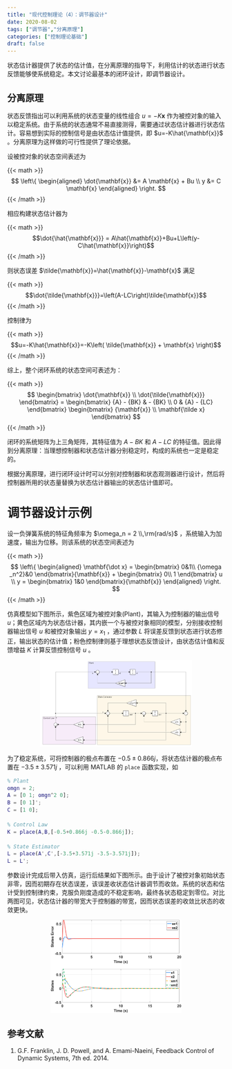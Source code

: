 ```yaml
---
title: "现代控制理论（4）：调节器设计"
date: 2020-08-02
tags: ["调节器","分离原理"]
categories: ["控制理论基础"]
draft: false
---
```


状态估计器提供了状态的估计值，在分离原理的指导下，利用估计的状态进行状态反馈能够使系统稳定。本文讨论最基本的闭环设计，即调节器设计。

<!--more-->

## 分离原理

状态反馈指出可以利用系统的状态变量的线性组合 $u=-K\mathbf{x}$ 作为被控对象的输入以稳定系统。由于系统的状态通常不易直接测得，需要通过状态估计器进行状态估计。容易想到实际的控制信号是由状态估计值提供，即 $u=-K\hat{\mathbf{x}}$ 。分离原理为这样做的可行性提供了理论依据。

设被控对象的状态空间表述为

{{< math >}}$$
\left\{
\begin{aligned}
\dot{\mathbf{x}} &= A \mathbf{x} + Bu  \\
y &= C \mathbf{x}
\end{aligned}
\right.
$${{< /math >}}

相应构建状态估计器为

{{< math >}}$$\dot{\hat{\mathbf{x}}} = A\hat{\mathbf{x}}+Bu+L\left(y-C\hat{\mathbf{x}}\right)$${{< /math >}}

则状态误差 $\tilde{\mathbf{x}}=\hat{\mathbf{x}}-\mathbf{x}$ 满足

{{< math >}}$$\dot{\tilde{\mathbf{x}}}=\left(A-LC\right)\tilde{\mathbf{x}}$${{< /math >}}

控制律为

{{< math >}}$$u=-K\hat{\mathbf{x}}=-K\left( \tilde{\mathbf{x}} + \mathbf{x} \right)$${{< /math >}}

综上，整个闭环系统的状态空间可表述为：

{{< math >}}$$
\begin{bmatrix}
    \dot{\mathbf{x}} \\
    \dot{\tilde{\mathbf{x}}}
\end{bmatrix} =
\begin{bmatrix}
    {A} - {BK} &  - {BK} \\
    0 & {A} - {LC}
\end{bmatrix}
\begin{bmatrix}
    {\mathbf{x}} \\
    \mathbf{\tilde x}
\end{bmatrix}
$${{< /math >}}

闭环的系统矩阵为上三角矩阵，其特征值为 $A-BK$ 和 $A-LC$ 的特征值。因此得到分离原理：当理想控制器和状态估计器分别稳定时，构成的系统也一定是稳定的。

根据分离原理，进行闭环设计时可以分别对控制器和状态观测器进行设计，然后将控制器所用的状态量替换为状态估计器输出的状态估计值即可。

# 调节器设计示例

设一负弹簧系统的特征角频率为 $\omega_n = 2 \\,\rm{rad/s}$ ，系统输入为加速度，输出为位移。则该系统的状态空间表述为

{{< math >}}$$
\left\{ \begin{aligned}
\mathbf{\dot x} = \begin{bmatrix}
0&1\\ 
{\omega _n^2}&0
\end{bmatrix}{\mathbf{x}} + \begin{bmatrix}
0\\ 
1
\end{bmatrix} u \\ 
y = \begin{bmatrix}
1&0
\end{bmatrix}{\mathbf{x}}
\end{aligned} \right.
$${{< /math >}}

仿真模型如下图所示，紫色区域为被控对象(Plant)，其输入为控制器的输出信号 $u$；黄色区域内为状态估计器，其内嵌一个与被控对象相同的模型，分别接收控制器输出信号 $u$ 和被控对象输出 $y=x_1$ ，通过参数 $L$ 将误差反馈到状态进行状态修正，输出状态的估计值；粉色控制律则基于理想状态反馈设计，由状态估计值和反馈增益 $K$ 计算反馈控制信号 $u$ 。

<div align=center>
    <img src=mc04a.png width=70% />
</div>

为了稳定系统，可将控制器的极点布置在 $-0.5\pm0.866j$，将状态估计器的极点布置在 $-3.5\pm3.571j$ ，可以利用 MATLAB 的 `place` 函数实现，如

``` matlab
% Plant
omgn = 2;
A = [0 1; omgn^2 0];
B = [0 1]';
C = [1 0];

% Control Law
K = place(A,B,[-0.5+0.866j -0.5-0.866j]);

% State Estimator
L = place(A',C',[-3.5+3.571j -3.5-3.571j]);
L = L';
```

参数设计完成后带入仿真，运行后结果如下图所示。由于设计了被控对象初始状态非零，因而初期存在状态误差，该误差收状态估计器调节而收敛。系统的状态和估计受到控制律约束，克服负刚度造成的不稳定影响，最终各状态稳定到零位。对比两图可见，状态估计器的带宽大于控制器的带宽，因而状态误差的收敛比状态的收敛更快。

<div align=center>
    <img src=mc04b.png width=60% />
</div>


## 参考文献

1. G.F. Franklin, J. D. Powell, and A. Emami-Naeini, Feedback Control of Dynamic Systems, 7th ed. 2014.
